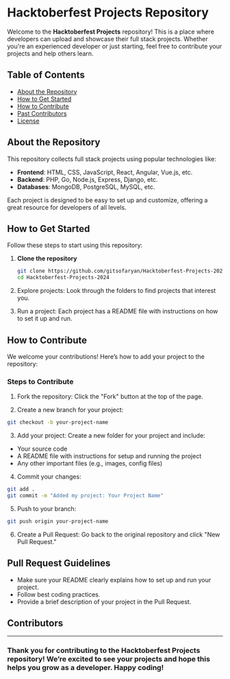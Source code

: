 # Hacktoberfest Projects Repository

Welcome to the **Hacktoberfest Projects** repository! This is a place where developers can upload and showcase their full stack projects. Whether you're an experienced developer or just starting, feel free to contribute your projects and help others learn.

## Table of Contents

- [About the Repository](#about-the-repository)
- [How to Get Started](#how-to-get-started)
- [How to Contribute](#how-to-contribute)
- [Past Contributors](#contributors)
- [License](#license)

## About the Repository

This repository collects full stack projects using popular technologies like:

- **Frontend**: HTML, CSS, JavaScript, React, Angular, Vue.js, etc.
- **Backend**: PHP, Go, Node.js, Express, Django, etc.
- **Databases**: MongoDB, PostgreSQL, MySQL, etc.

Each project is designed to be easy to set up and customize, offering a great resource for developers of all levels.

## How to Get Started

Follow these steps to start using this repository:

1. **Clone the repository**

   ```bash
   git clone https://github.com/gitsofaryan/Hacktoberfest-Projects-2024.git
   cd Hacktoberfest-Projects-2024

2. Explore projects: Look through the folders to find projects that interest you.

3. Run a project: Each project has a README file with instructions on how to set it up and run.


## How to Contribute
We welcome your contributions! Here’s how to add your project to the repository:

### Steps to Contribute

1. Fork the repository: Click the "Fork" button at the top of the page.

2. Create a new branch for your project:

```bash
git checkout -b your-project-name
```

3. Add your project: Create a new folder for your project and include:

- Your source code
- A README file with instructions for setup and running the project
- Any other important files (e.g., images, config files)

4. Commit your changes:

```bash
git add .
git commit -m "Added my project: Your Project Name"
```

5. Push to your branch:
```bash
git push origin your-project-name
```

6. Create a Pull Request: Go back to the original repository and click "New Pull Request."

## Pull Request Guidelines

- Make sure your README clearly explains how to set up and run your project.
- Follow best coding practices.
- Provide a brief description of your project in the Pull Request.

## Contributors

<!-- ALL-CONTRIBUTORS-LIST:START -->
<!-- ALL-CONTRIBUTORS-LIST:END -->

---

### Thank you for contributing to the Hacktoberfest Projects repository! We’re excited to see your projects and hope this helps you grow as a developer. Happy coding!
